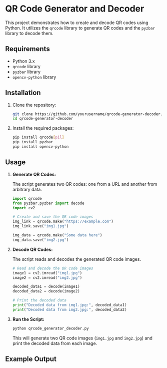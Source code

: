 # QR Code Generator and Decoder

This project demonstrates how to create and decode QR codes using Python. It utilizes the `qrcode` library to generate QR codes and the `pyzbar` library to decode them.

## Requirements

- Python 3.x
- `qrcode` library
- `pyzbar` library
- `opencv-python` library

## Installation

1. Clone the repository:

    ```bash
    git clone https://github.com/yourusername/qrcode-generator-decoder.git
    cd qrcode-generator-decoder
    ```

2. Install the required packages:

    ```bash
    pip install qrcode[pil]
    pip install pyzbar
    pip install opencv-python
    ```

## Usage

1. **Generate QR Codes:**

    The script generates two QR codes: one from a URL and another from arbitrary data.

    ```python
    import qrcode
    from pyzbar.pyzbar import decode
    import cv2

    # Create and save the QR code images
    img_link = qrcode.make("https://example.com")
    img_link.save("img1.jpg")

    img_data = qrcode.make("Some data here")
    img_data.save("img2.jpg")
    ```

2. **Decode QR Codes:**

    The script reads and decodes the generated QR code images.

    ```python
    # Read and decode the QR code images
    image1 = cv2.imread("img1.jpg")
    image2 = cv2.imread("img2.jpg")

    decoded_data1 = decode(image1)
    decoded_data2 = decode(image2)

    # Print the decoded data
    print("Decoded data from img1.jpg:", decoded_data1)
    print("Decoded data from img2.jpg:", decoded_data2)
    ```

3. **Run the Script:**

    ```bash
    python qrcode_generator_decoder.py
    ```

    This will generate two QR code images (`img1.jpg` and `img2.jpg`) and print the decoded data from each image.

## Example Output

